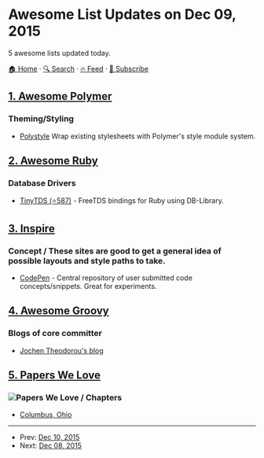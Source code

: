 # Awesome List Updates on Dec 09, 2015

5 awesome lists updated today.

[🏠 Home](/README.md) · [🔍 Search](https://test.trackawesomelist.com/search/) · [🔥 Feed](https://test.trackawesomelist.com/feed.xml) · [📮 Subscribe](https://trackawesomelist.us17.list-manage.com/subscribe?u=d2f0117aa829c83a63ec63c2f&id=36a103854c)



## [1. Awesome Polymer](/content/Granze/awesome-polymer/README.md)

### Theming/Styling

*   [Polystyle](https://poly-style.appspot.com/demo/) Wrap existing stylesheets with Polymer's style module system.

## [2. Awesome Ruby](/content/markets/awesome-ruby/README.md)

### Database Drivers

*   [TinyTDS (⭐587)](https://github.com/rails-sqlserver/tiny_tds) - FreeTDS bindings for Ruby using DB-Library.

## [3. Inspire](/content/noahbuscher/inspire/README.md)

### Concept / These sites are good to get a general idea of possible layouts and style paths to take.

*   [CodePen](http://codepen.io/) - Central repository of user submitted code concepts/snippets. Great for experiments.

## [4. Awesome Groovy](/content/kdabir/awesome-groovy/README.md)

### Blogs of core committer

*   [Jochen Theodorou's blog](http://blackdragsview.blogspot.com/)

## [5. Papers We Love](/content/papers-we-love/papers-we-love/README.md)

### ![Papers We Love](http://paperswelove.org/images/logo-top.svg) / Chapters

*   [Columbus, Ohio](http://www.meetup.com/Papers-We-Love-Columbus/)

---

- Prev: [Dec 10, 2015](/content/2015/12/10/README.md)
- Next: [Dec 08, 2015](/content/2015/12/08/README.md)